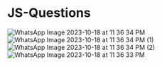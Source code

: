 
# JS-Questions
![WhatsApp Image 2023-10-18 at 11 36 34 PM](https://github.com/krunalbhongade/JS-Questions/assets/126875304/b1bcbb67-d66f-49c3-b803-c81d25b00c96)
![WhatsApp Image 2023-10-18 at 11 36 34 PM (1)](https://github.com/krunalbhongade/JS-Questions/assets/126875304/aa5d352d-d2a9-42a9-baec-565c9bdad764)
![WhatsApp Image 2023-10-18 at 11 36 34 PM (2)](https://github.com/krunalbhongade/JS-Questions/assets/126875304/ab3bc43b-7833-430d-b09d-0ca34b573354)
![WhatsApp Image 2023-10-18 at 11 36 33 PM](https://github.com/krunalbhongade/JS-Questions/assets/126875304/eb3d7f3e-6e6f-4fa5-923e-24b681ff5a13)
